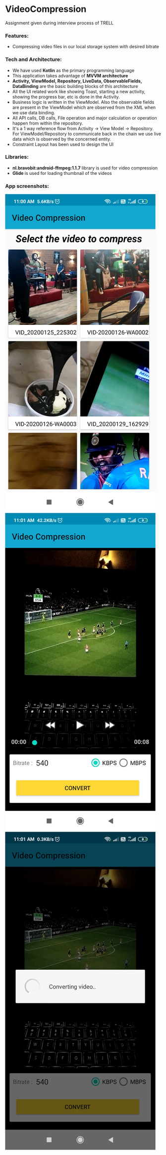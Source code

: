 # VideoCompression
Assignment given during interview process of TRELL

### Features:
* Compressing video files in our local storage system with desired bitrate

### Tech and Architecture:
* We have used __Kotlin__ as the primary programming language
* This application takes advantage of __MVVM architecture__
* __Activity, ViewModel, Repository, LiveData, ObservableFields, DataBinding__ are the basic building blocks of this architecture
* All the UI related work like showing Toast, starting a new activity, showing the progress bar, etc is done in the Activity. 
* Business logic is written in the ViewModel. Also the observable fields are present in the ViewModel which are observed from the XML when we use data binding. 
* All API calls, DB calls, File operation and major calculation or operation happen from within the repository.
* It's a 1 way reference flow from Activity -> View Model -> Repository. For ViewModel/Repository to communicate back in the chain we use live data which is observed by the concerned entity.
* Constraint Layout has been used to design the UI

### Libraries:
* __nl.bravobit:android-ffmpeg:1.1.7__ library is used for video compression
* __Glide__ is used for loading thumbnail of the videos

### App screenshots:
![Image description](https://github.com/rohegde7/VideoCompression/blob/master/app%20screenshorts/list_of_videos.jpg)
![Image description](https://github.com/rohegde7/VideoCompression/blob/master/app%20screenshorts/sectecting_bitrate.jpg)
![Image description](https://github.com/rohegde7/VideoCompression/blob/master/app%20screenshorts/converting_videojpg.jpg)
